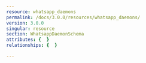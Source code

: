 ```yaml
---
resource: whatsapp_daemons
permalink: /docs/3.0.0/resources/whatsapp_daemons/
version: 3.0.0
singular: resource
section: WhatsappDaemonSchema
attributes: {  }
relationships: {  }

---
```

